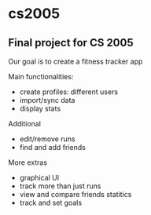 # cs2005
## Final project for CS 2005

Our goal is to create a fitness tracker app

Main functionalities: 
- create profiles: different users
- import/sync data
- display stats

Additional
- edit/remove runs
- find and add friends

More extras
- graphical UI
- track more than just runs
- view and compare friends statitics
- track and set goals

